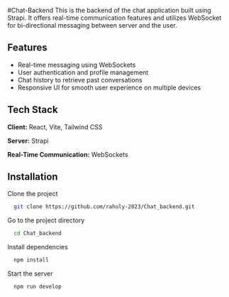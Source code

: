 #Chat-Backend
This is the backend of the chat application built using Strapi. It offers real-time communication features and utilizes WebSocket for bi-directional messaging between server and the user.




## Features

- Real-time messaging using WebSockets
- User authentication and profile management
- Chat history to retrieve past conversations
- Responsive UI for smooth user experience on multiple devices







## Tech Stack

**Client:** React, Vite, Tailwind CSS

**Server:** Strapi

**Real-Time Communication:** WebSockets





## Installation

Clone the project

```bash
  git clone https://github.com/rahuly-2023/Chat_backend.git
```

Go to the project directory

```bash
  cd Chat_backend
```

Install dependencies

```bash
  npm install
```

Start the server

```bash
  npm run develop
```








